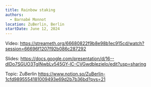 ```yaml
---
title: Rainbow staking
authors:
  - Barnabé Monnot
location: ZuBerlin, Berlin
startDate: June 12, 2024
---
```


Video: <https://streameth.org/66680822f9b8e98b1ec915cd/watch?session=66696f1207f92b086c287292>

Slides: <https://docs.google.com/presentation/d/16--dlDo7SGUO3TgINwbLv545GY-lC-CVGwdblezieIo/edit?usp=sharing>

Topic: ZuBerlin <https://www.notion.so/ZuBerlin-1cfd9895554181009493e69d2b7b36bd?pvs=21>
